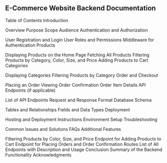 ## E-Commerce Website Backend Documentation
Table of Contents
Introduction

Overview
Purpose
Scope
Audience
Authentication and Authorization

User Registration and Login
User Roles and Permissions
Middleware for Authentication
Products

Displaying Products on the Home Page
Fetching All Products
Filtering Products by Category, Color, Size, and Price
Adding Products to Cart
Categories

Displaying Categories
Filtering Products by Category
Order and Checkout

Placing an Order
Viewing Order Confirmation
Order Item Details
API Endpoints (if applicable)

List of API Endpoints
Request and Response Format
Database Schema

Tables and Relationships
Fields and Data Types
Deployment

Hosting and Deployment Instructions
Environment Setup
Troubleshooting

Common Issues and Solutions
FAQs
Additional Features

Filtering Products by Color, Size, and Price
Endpoint for Adding Products to Cart
Endpoint for Placing Orders and Order Confirmation
Routes
List of All Endpoints with Description and Usage
Conclusion
Summary of the Backend Functionality
Acknowledgments
